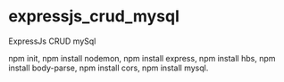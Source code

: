 # expressjs_crud_mysql
ExpressJs CRUD mySql

npm init,
npm install nodemon,
npm install express,
npm install hbs,
npm install body-parse,
npm install cors,
npm install mysql.
